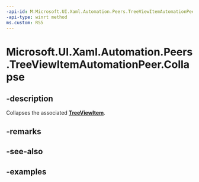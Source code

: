 ```yaml
---
-api-id: M:Microsoft.UI.Xaml.Automation.Peers.TreeViewItemAutomationPeer.Collapse
-api-type: winrt method
ms.custom: RS5
---
```

<!-- Method syntax.
public void TreeViewItemAutomationPeer.Collapse()
-->

# Microsoft.UI.Xaml.Automation.Peers.TreeViewItemAutomationPeer.Collapse

## -description

Collapses the associated **[TreeViewItem](/uwp/api/windows.ui.xaml.controls.treeviewitem)**.

## -remarks

## -see-also

## -examples
